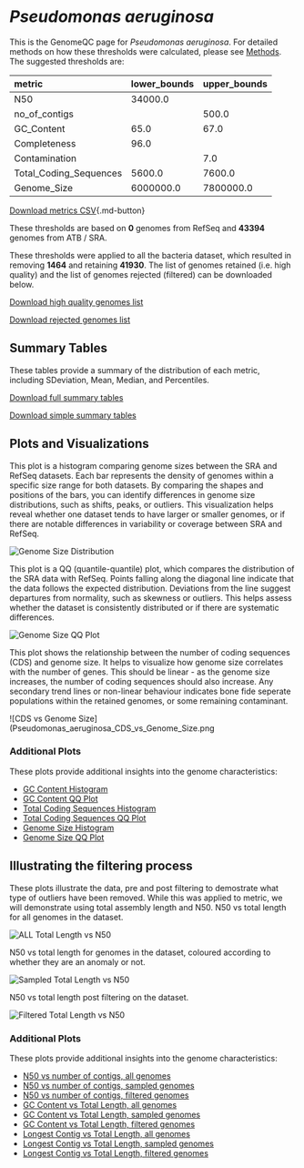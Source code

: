 # *Pseudomonas aeruginosa*

This is the GenomeQC page for *Pseudomonas aeruginosa*. For detailed methods on how these thresholds were calculated, please see [Methods](/methods).
The suggested thresholds are: 

| metric                 | lower_bounds   | upper_bounds   |
|:-----------------------|:---------------|:---------------|
| N50                    | 34000.0        |                |
| no_of_contigs          |                | 500.0          |
| GC_Content             | 65.0           | 67.0           |
| Completeness           | 96.0           |                |
| Contamination          |                | 7.0            |
| Total_Coding_Sequences | 5600.0         | 7600.0         |
| Genome_Size            | 6000000.0      | 7800000.0      |

[Download metrics CSV](/Pseudomonas/Pseudomonas_aeruginosa/Pseudomonas_aeruginosa_metrics.csv){.md-button}


These thresholds are based on **0** genomes from RefSeq and **43394** genomes from ATB / SRA.

These thresholds were applied to all the bacteria dataset, which resulted in removing **1464** and retaining **41930**.
The list of genomes retained (i.e. high quality) and the list of genomes rejected (filtered) can be downloaded below. 

[Download high quality genomes list](/Pseudomonas/Pseudomonas_aeruginosa/Pseudomonas_aeruginosa_high_quality_genomes.csv.xz)


[Download rejected genomes list](/Pseudomonas/Pseudomonas_aeruginosa/Pseudomonas_aeruginosa_filtered_out_genomes.csv.xz)



## Summary Tables
These tables provide a summary of the distribution of each metric, including SDeviation, Mean, Median, and Percentiles.

[Download full summary tables](/Pseudomonas/Pseudomonas_aeruginosa/summary.csv)

[Download simple summary tables](/Pseudomonas/Pseudomonas_aeruginosa/selected_summary.csv)

## Plots and Visualizations

This plot is a histogram comparing genome sizes between the SRA and RefSeq datasets. Each bar represents the density of genomes within a specific size range for both datasets. By comparing the shapes and positions of the bars, you can identify differences in genome size distributions, such as shifts, peaks, or outliers. This visualization helps reveal whether one dataset tends to have larger or smaller genomes, or if there are notable differences in variability or coverage between SRA and RefSeq.

![Genome Size Distribution](Genome_Size_refseq_histogram_kde.png)

This plot is a QQ (quantile-quantile) plot, which compares the distribution of the SRA data with RefSeq. Points falling along the diagonal line indicate that the data follows the expected distribution. Deviations from the line suggest departures from normality, such as skewness or outliers. This helps assess whether the dataset is consistently distributed or if there are systematic differences.

![Genome Size QQ Plot](Genome_Size_refseq_qqplot.png)

This plot shows the relationship between the number of coding sequences (CDS) and genome size. It helps to visualize how genome size correlates with the number of genes. This should be linear - as the genome size increases, the number of coding sequences should also increase. Any secondary trend lines or non-linear behaviour indicates bone fide seperate populations within the retained genomes, or some remaining contaminant. 

![CDS vs Genome Size](Pseudomonas_aeruginosa_CDS_vs_Genome_Size.png

### Additional Plots

These plots provide additional insights into the genome characteristics:

- [GC Content Histogram](Pseudomonas_aeruginosa_GC_Content_refseq_histogram_kde.png)
- [GC Content QQ Plot](Pseudomonas_aeruginosa_GC_Content_refseq_qqplot.png)
- [Total Coding Sequences Histogram](Pseudomonas_aeruginosa_Total_Coding_Sequences_refseq_histogram_kde.png)
- [Total Coding Sequences QQ Plot](Pseudomonas_aeruginosa_Total_Coding_Sequences_refseq_qqplot.png)
- [Genome Size Histogram](Pseudomonas_aeruginosa_Genome_Size_refseq_histogram_kde.png)
- [Genome Size QQ Plot](Pseudomonas_aeruginosa_Genome_Size_refseq_qqplot.png)
## Illustrating the filtering process
These plots illustrate the data, pre and post filtering to demostrate what type of outliers have been removed. While this was applied to metric, we will demonstrate using total assembly length and N50.
N50 vs total length for all genomes in the dataset.

![ALL Total Length vs N50](Pseudomonas_aeruginosa_all_total_length_N50.png)

N50 vs total length for genomes in the dataset, coloured according to whether they are an anomaly or not.

![Sampled Total Length vs N50](Pseudomonas_aeruginosa_sample_total_length_N50.png)

N50 vs total length post filtering on the dataset.

![Filtered Total Length vs N50](Pseudomonas_aeruginosa_filt_total_length_N50.png)

### Additional Plots

These plots provide additional insights into the genome characteristics:

- [N50 vs number of contigs, all genomes](Pseudomonas_aeruginosa_all_N50_number.png)
- [N50 vs number of contigs, sampled genomes](Pseudomonas_aeruginosa_sample_N50_number.png)
- [N50 vs number of contigs, filtered genomes](Pseudomonas_aeruginosa_filt_N50_number.png)
- [GC Content vs Total Length, all genomes](Pseudomonas_aeruginosa_all_total_length_GC_Content.png)
- [GC Content vs Total Length, sampled genomes](Pseudomonas_aeruginosa_sample_total_length_GC_Content.png)
- [GC Content vs Total Length, filtered genomes](Pseudomonas_aeruginosa_filt_total_length_GC_Content.png)
- [Longest Contig vs Total Length, all genomes](Pseudomonas_aeruginosa_all_total_length_longest.png)
- [Longest Contig vs Total Length, sampled genomes](Pseudomonas_aeruginosa_sample_total_length_longest.png)
- [Longest Contig vs Total Length, filtered genomes](Pseudomonas_aeruginosa_filt_total_length_longest.png)
